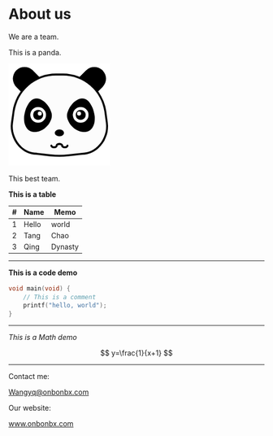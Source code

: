 # About us

We are a team.





This is a panda.

![panda](img\panda.png)



This best team.



**This is a table**

| #    | Name  | Memo    |
| ---- | ----- | ------- |
| 1    | Hello | world   |
| 2    | Tang  | Chao    |
| 3    | Qing  | Dynasty |



----

**This is a code demo**

```c
void main(void) {
	// This is a comment
	printf("hello, world");
}
```



------

*This is a Math demo*


$$
y=\frac{1}{x+1}
$$




----



Contact me:



Wangyq@onbonbx.com



Our website:

www.onbonbx.com

